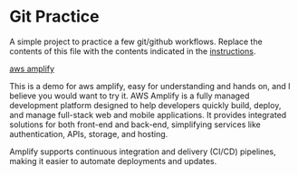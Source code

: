 # Git Practice
A simple project to practice a few git/github workflows.  Replace the contents of this file with the contents indicated in the [instructions](./instructions.md).

[aws amplify](https://aws.amazon.com/amplify/)

This is a demo for aws amplify, easy for understanding and hands on, and I believe you would want to try it. AWS Amplify is a fully managed development platform designed to help developers quickly build, deploy, and manage full-stack web and mobile applications. It provides integrated solutions for both front-end and back-end, simplifying services like authentication, APIs, storage, and hosting.

Amplify supports continuous integration and delivery (CI/CD) pipelines, making it easier to automate deployments and updates.